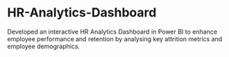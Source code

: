 # HR-Analytics-Dashboard
Developed an interactive HR Analytics Dashboard in Power BI to enhance employee performance and retention by analysing key attrition metrics and employee demographics.
